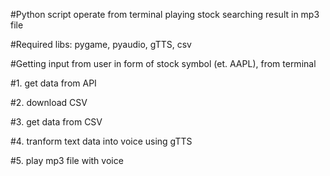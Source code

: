 #Python script operate from terminal playing stock searching result in mp3 file

#Required libs: pygame, pyaudio, gTTS, csv

#Getting input from user in form of stock symbol (et. AAPL), from terminal

#1. get data from API

#2. download CSV

#3. get data from CSV

#4. tranform text data into voice using gTTS

#5. play mp3 file with voice
